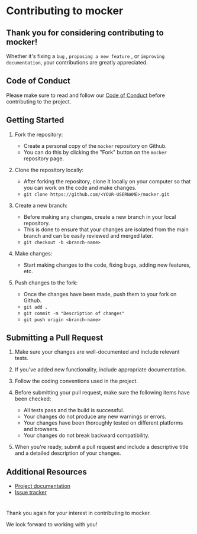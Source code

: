 # Contributing to mocker

## Thank you for considering contributing to mocker! 

Whether it's fixing a `bug` , `proposing a new feature` , or `improving documentation`, your contributions are greatly appreciated.

## Code of Conduct

Please make sure to read and follow our [Code of Conduct](CODE_OF_CONDUCT.md) before contributing to the project.

## Getting Started

1. Fork the repository: 
      * Create a personal copy of the `mocker` repository on Github. 
      * You can do this by clicking the "Fork" button on the `mocker` repository page.

2. Clone the repository locally:  
      * After forking the repository, clone it locally on your computer so that you can work on the code and make changes.
      * `git clone https://github.com/<YOUR-USERNAME>/mocker.git`

3. Create a new branch: 
      * Before making any changes, create a new branch in your local repository. 
      * This is done to ensure that your changes are isolated from the main branch and can be easily reviewed and merged later.
      * `git checkout -b <branch-name>`
    

4. Make changes: 
      * Start making changes to the code, fixing bugs, adding new features, etc.
    
5. Push changes to the fork: 
      * Once the changes have been made, push them to your fork on Github.
      * `git add .`
      * `git commit -m "Description of changes"`
      * `git push origin <branch-name>`

## Submitting a Pull Request

1. Make sure your changes are well-documented and include relevant tests.

2. If you've added new functionality, include appropriate documentation.

3. Follow the coding conventions used in the project.

4. Before submitting your pull request, make sure the following items have been checked:
   - All tests pass and the build is successful.
   - Your changes do not produce any new warnings or errors.
   - Your changes have been thoroughly tested on different platforms and browsers.
   - Your changes do not break backward compatibility.

5. When you're ready, submit a pull request and include a descriptive title and a detailed description of your changes.

## Additional Resources

- [Project documentation](https://github.com/shelcia/mocker/blob/master/README.md)
- [Issue tracker](https://github.com/shelcia/mocker/issues)

# 

Thank you again for your interest in contributing to mocker. 

We look forward to working with you!


